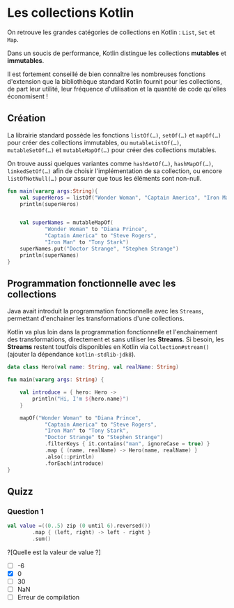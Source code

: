 # Les collections Kotlin

On retrouve les grandes catégories de collections en Kotlin : `List`, `Set` et `Map`.

Dans un soucis de performance, Kotlin distingue les collections **mutables** et **immutables**.

Il est fortement conseillé de bien connaître les nombreuses fonctions d'extension que la bibliothèque standard Kotlin
fournit pour les collections, de part leur utilité, leur fréquence d'utilisation et la quantité de code qu'elles économisent !

## Création

La librairie standard possède les fonctions `listOf(…)`, `setOf(…)` et `mapOf(…)` pour créer des collections immutables,
ou `mutableListOf(…)`, `mutableSetOf(…)` et `mutableMapOf(…)` pour créer des collections mutables.

On trouve aussi quelques variantes comme `hashSetOf(…)`, `hashMapOf(…)`, `linkedSetOf(…)` afin de choisir l'implémentation de sa collection,
ou encore `listOfNotNull(…)` pour assurer que tous les éléments sont non-null.

```kotlin runnable
fun main(vararg args:String){
    val superHeros = listOf("Wonder Woman", "Captain America", "Iron Man", "Doctor Strange")
    println(superHeros)


    val superNames = mutableMapOf(
            "Wonder Woman" to "Diana Prince",
            "Captain America" to "Steve Rogers",
            "Iron Man" to "Tony Stark")
    superNames.put("Doctor Strange", "Stephen Strange")
    println(superNames)
}
```

## Programmation fonctionnelle avec les collections

Java avait introduit la programmation fonctionnelle avec les `Streams`, permettant d'enchainer les transformations d'une collections.

Kotlin va plus loin dans la programmation fonctionnelle et l'enchainement des transformations, directement et sans utiliser les **Streams**.
Si besoin, les **Streams** restent toutfois disponibles en Kotlin via `Collection#stream()` (ajouter la dépendance `kotlin-stdlib-jdk8`).

```kotlin runnable
data class Hero(val name: String, val realName: String)

fun main(vararg args: String) {

    val introduce = { hero: Hero ->
        println("Hi, I'm ${hero.name}")
    }

    mapOf("Wonder Woman" to "Diana Prince",
            "Captain America" to "Steve Rogers",
            "Iron Man" to "Tony Stark",
            "Doctor Strange" to "Stephen Strange")
            .filterKeys { it.contains("man", ignoreCase = true) }
            .map { (name, realName) -> Hero(name, realName) }
            .also(::println)
            .forEach(introduce)
}
```

## Quizz

### Question 1

```kotlin
val value =((0..5) zip (0 until 6).reversed()) 
        .map { (left, right) -> left - right }
        .sum()
```

?[Quelle est la valeur de value ?]
-[ ] -6
-[X] 0
-[ ] 30
-[ ] NaN
-[ ] Erreur de compilation